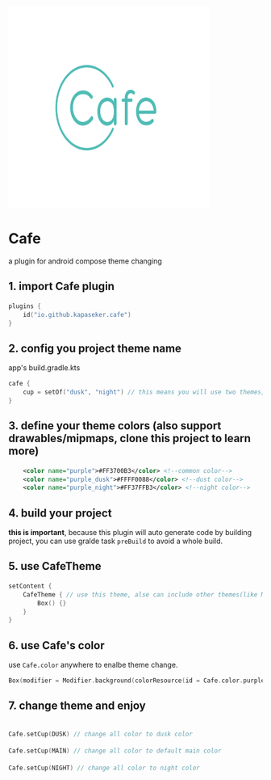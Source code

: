 
<img src="./logo.svg" width="400" height="400"/>

# Cafe
a plugin for android compose theme changing  

## 1. import Cafe plugin

```kotlin
plugins {
    id("io.github.kapaseker.cafe")
}
```

## 2. config you project theme name
app's build.gradle.kts
```kotlin
cafe {
    cup = setOf("dusk", "night") // this means you will use two themes, dusk and night.
}
```

## 3. define your theme colors (also support drawables/mipmaps, clone this project to learn more)
```xml
    <color name="purple">#FF3700B3</color> <!--common color--> 
    <color name="purple_dusk">#FFFF0088</color> <!--dust color--> 
    <color name="purple_night">#FF37FFB3</color> <!--night color--> 
```

## 4. build your project
**this is important**, because this plugin will auto generate code by building project, you can use gralde task `preBuild` to avoid a whole build.

## 5. use CafeTheme
```kotlin
setContent {
    CafeTheme { // use this theme, alse can include other themes(like MaterialTheme).
        Box() {}
    }
}
``` 

## 6. use Cafe's color

use `Cafe.color` anywhere to enalbe theme change.

```kotlin
Box(modifier = Modifier.background(colorResource(id = Cafe.color.purple)))
```


## 7. change theme and enjoy

```kotlin

Cafe.setCup(DUSK) // change all color to dusk color

Cafe.setCup(MAIN) // change all color to default main color

Cafe.setCup(NIGHT) // change all color to night color

```




